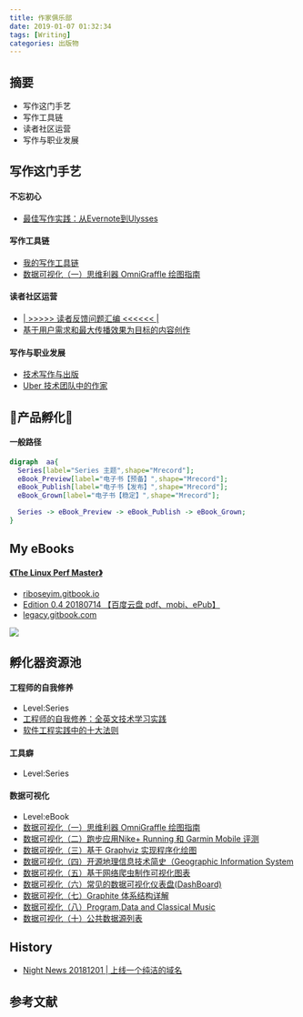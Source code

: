 ```yaml
---
title: 作家俱乐部
date: 2019-01-07 01:32:34
tags: [Writing]
categories: 出版物
---
```

## 摘要
- 写作这门手艺
- 写作工具链
- 读者社区运营
- 写作与职业发展

<!--more-->

## 写作这门手艺

#### 不忘初心
- [最佳写作实践：从Evernote到Ulysses](https://riboseyim.github.io/2016/06/11/Writing/)

#### 写作工具链

- [我的写作工具链](https://riboseyim.com/2017/06/03/Writing-WriterToolChain/)
- [数据可视化（一）思维利器 OmniGraffle 绘图指南 ](https://riboseyim.github.io/2017/09/15/Visualization-OmniGraffle/)

#### 读者社区运营
- [| >>>>> 读者反馈问题汇编 <<<<<< |](https://riboseyim.github.io/2017/07/05/Writing-Reader-Question/)
- [基于用户需求和最大传播效果为目标的内容创作](https://riboseyim.github.io/2017/04/10/Writing-MediaData/)

#### 写作与职业发展
- [技术写作与出版](https://riboseyim.github.io/2017/10/22/Writing-Technology/)
- [Uber 技术团队中的作家](https://riboseyim.com/2018/12/02/Writing-Technical/)

## 产品孵化

#### 一般路径

```dot
digraph  aa{
  Series[label="Series 主题",shape="Mrecord"];
  eBook_Preview[label="电子书【预备】",shape="Mrecord"];
  eBook_Publish[label="电子书【发布】",shape="Mrecord"];
  eBook_Grown[label="电子书【稳定】",shape="Mrecord"];

  Series -> eBook_Preview -> eBook_Publish -> eBook_Grown;
}
```

## My eBooks

#### [《The Linux Perf Master》](https://riboseyim.com/2017/12/21/eBook-LPM/)

- [riboseyim.gitbook.io](https://riboseyim.gitbook.io/perf)
- [Edition 0.4 20180714 【百度云盘 pdf、mobi、ePub】 ](https://pan.baidu.com/s/1C20TAKtYxXeRkTjNy43WOQ)
- [legacy.gitbook.com](https://www.gitbook.com/book/riboseyim/linux-perf-master)

![](http://riboseyim-qiniu.riboseyim.com/banner-LPM-201803.png)

## 孵化器资源池

#### 工程师的自我修养

- Level:Series
- [工程师的自我修养：全英文技术学习实践](https://riboseyim.com/2017/06/27/Technology-English/)
- [软件工程实践中的十大法则](https://riboseyim.com/2017/07/05/Law-Of-Engineering/)

#### 工具癖

- Level:Series

#### 数据可视化
- Level:eBook
- [数据可视化（一）思维利器 OmniGraffle 绘图指南 ](https://riboseyim.com/2017/09/15/Visualization-OmniGraffle/)
- [数据可视化（二）跑步应用Nike+ Running 和 Garmin Mobile 评测](https://riboseyim.com/2016/04/26/Visualization-BestAppMap)
- [数据可视化（三）基于 Graphviz 实现程序化绘图](https://riboseyim.com/2017/09/15/Visualization-Graphviz/)
- [数据可视化（四）开源地理信息技术简史（Geographic Information System](https://riboseyim.com/2017/05/12/Visualization-GIS/)
- [数据可视化（五）基于网络爬虫制作可视化图表](https://riboseyim.com/2017/05/12/Visualization-Charts/)
- [数据可视化（六）常见的数据可视化仪表盘(DashBoard)](https://riboseyim.com/2017/11/23/Visualization-DashBoard/)
- [数据可视化（七）Graphite 体系结构详解](https://riboseyim.com/2017/12/04/Visualization-Graphite/)
- [数据可视化（八）Program,Data and Classical Music](https://riboseyim.com/2018/12/16/Visualization-SocialNetwork/)
- [数据可视化（十）公共数据源列表](https://riboseyim.com/2018/01/15/Visualization-DataSource/)

## History
- [Night News 20181201 | 上线一个纯洁的域名](http://riboseyim.github.io/2018/12/01/News-Night-20181201/)

## 参考文献
